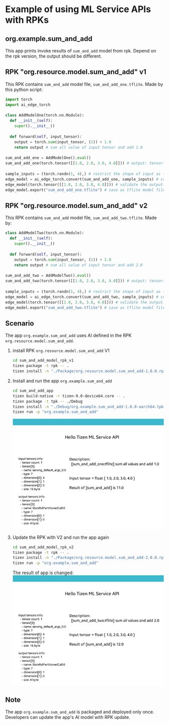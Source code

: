 # Example of using ML Service APIs with RPKs

## org.example.sum_and_add

This app prints invoke results of `sum_and_add` model from rpk. Depend on the rpk version, the output should be different.

## RPK "org.resource.model.sum_and_add" v1

This RPK contains `sum_and_add` model file, `sum_and_add_one.tflite`. Made by this python script:

```python
import torch
import ai_edge_torch

class AddModelOne(torch.nn.Module):
  def __init__(self):
    super().__init__()

  def forward(self, input_tensor):
    output = torch.sum(input_tensor, (1)) + 1.0
    return output # sum all value of input tensor and add 1.0

sum_and_add_one = AddModelOne().eval()
sum_and_add_one(torch.tensor([[1.0, 2.0, 3.0, 4.0]])) # output: tensor([11.])

sample_inputs = (torch.randn(1, 4),) # restrict the shape of input as (1, 4)
edge_model = ai_edge_torch.convert(sum_and_add_one, sample_inputs) # convert the model
edge_model(torch.tensor([[1.0, 2.0, 3.0, 4.0]])) # validate the output: tensor([11.])
edge_model.export("sum_and_add_one.tflite") # save as tflite model file
```

## RPK "org.resource.model.sum_and_add" v2

This RPK contains `sum_and_add` model file, `sum_and_add_two.tflite`. Made by:

```python
class AddModelTwo(torch.nn.Module):
  def __init__(self):
    super().__init__()

  def forward(self, input_tensor):
    output = torch.sum(input_tensor, (1)) + 2.0
    return output # sum all value of input tensor and add 2.0

sum_and_add_two = AddModelTwo().eval()
sum_and_add_two(torch.tensor([[1.0, 2.0, 3.0, 4.0]])) # output: tensor([12.])

sample_inputs = (torch.randn(1, 4),) # restrict the shape of input as (1, 4)
edge_model = ai_edge_torch.convert(sum_and_add_two, sample_inputs) # convert the model
edge_model(torch.tensor([[1.0, 2.0, 3.0, 4.0]])) # validate the output: tensor([12.])
edge_model.export("sum_and_add_two.tflite") # save as tflite model file
```

## Scenario

The app `org.example.sum_and_add` uses AI defined in the RPK `org.resource.model.sum_and_add`.

1. install RPK `org.resource.model.sum_and_add` V1

    ```bash
    cd sum_and_add_model_rpk_v1
    tizen package -t rpk -- .
    tizen install -n "./Package/org.resource.model.sum_and_add-1.0.0.rpk"
    ```

2. Install and run the app `org.example.sum_and_add`

    ```bash
    cd sum_and_add_app
    tizen build-native -r tizen-9.0-device64.core -- .
    tizen package -t tpk -- ./Debug
    tizen install -n "./Debug/org.example.sum_and_add-1.0.0-aarch64.tpk"
    tizen run -p "org.example.sum_and_add"
    ```

    ![v1](./screenshot_with_rpk_v1.png)

3. Update the RPK with V2 and run the app again

    ```bash
    cd sum_and_add_model_rpk_v2
    tizen package -t rpk -- .
    tizen install -n "./Package/org.resource.model.sum_and_add-2.0.0.rpk"
    tizen run -p "org.example.sum_and_add"
    ```

    The result of app is changed:
    ![v2](./screenshot_with_rpk_v2.png)

## Note

The app `org.example.sum_and_add` is packaged and deployed only once. Developers can update the app's AI model with RPK update.
